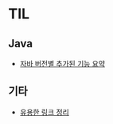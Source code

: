 # TIL

## Java

* [자바 버전별 추가된 기능 요약](https://github.com/hongsii/TIL/blob/master/java/new-feature-by-java-version.md)

## 기타

* [유용한 링크 정리](https://github.com/hongsii/TIL/blob/master/link.md)
